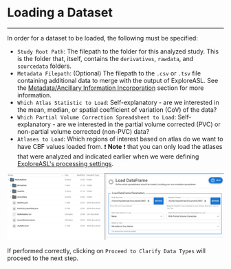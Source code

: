 # Loading a Dataset

---

In order for a dataset to be loaded, the following must be specified:

- `Study Root Path`: The filepath to the folder for this analyzed study. This is the folder that, itself, contains the `derivatives`, `rawdata`, and `sourcedata` folders.
- `Metadata Filepath`: (Optional) The filepath to the `.csv` or `.tsv` file containing additional data to merge with the output of ExploreASL. See the [Metadata/Ancillary Information Incorporation](../5_DataViz/0_Overview.md#metadataancillary-information-incorporation) section for more information.
- `Which Atlas Statistic to Load`: Self-explanatory - are we interested in the mean, median, or spatial coefficient of variation (CoV) of the data?
- `Which Partial Volume Correction Spreadsheet to Load`: Self-explanatory - are we interested in the partial volume corrected (PVC) or non-partial volume corrected (non-PVC) data?
- `Atlases to Load`: Which regions of interest based on atlas do we want to have CBF values loaded from. :exclamation: **Note** :exclamation: that you can only load the atlases that were analyzed and indicated earlier when we were defining [ExploreASL's processing settings](../3_DataPar/3_ProcPars.md#population-module-parameters).

![DataViz_LoadDataFrame](../../assets/img/Tutorial/DataViz/1_Loading_Data/DataViz_LoadDataFrame.png)

If performed correctly, clicking on `Proceed to Clarify Data Types` will proceed to the next step.
